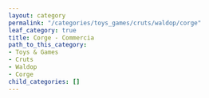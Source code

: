 ```yaml
---
layout: category
permalink: "/categories/toys_games/cruts/waldop/corge"
leaf_category: true
title: Corge - Commercia
path_to_this_category:
- Toys & Games
- Cruts
- Waldop
- Corge
child_categories: []
---
```

